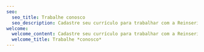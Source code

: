 ```yaml
---
seo:
  seo_title: Trabalhe conosco
  seo_description: Cadastre seu currículo para trabalhar com a Reinserir ou com algum parceiro
welcome:
  welcome_content: Cadastre seu currículo para trabalhar com a Reinserir ou com algum parceiro
  welcome_title: Trabalhe *conosco*
---
```

